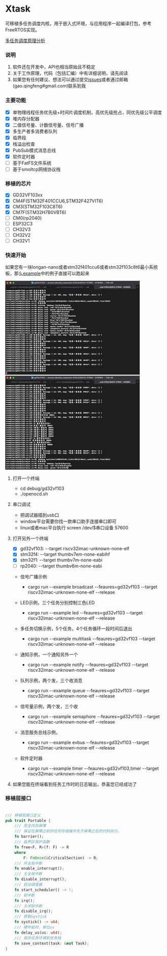 # Xtask

可移植多任务调度内核，用于嵌入式环境，与应用程序一起编译打包，参考FreeRTOS实现。 

[多任务调度原理分析][xtask]

### 说明

1. 软件还在开发中，API也相当原始且不稳定
2. 关于工作原理，代码（包括汇编）中有详细说明，请先阅读
3. 如果您有任何建议、想法可以通过提交[issues](https://github.com/gqf2008/xtask/issues)或者通过邮箱(gao.qingfeng#gmail.com)联系到我

### 主要功能  

- [x] 单物理线程任务优先级+时间片调度机制，高优先级抢占，同优先级公平调度
- [x] 堆内存分配器
- [x] 二值信号量、计数信号量、信号广播
- [x] 多生产者多消费者队列  
- [x] 临界段 
- [x] 栈溢出检查 
- [x] PubSub模式消息总线
- [x] 软件定时器 
- [ ] 基于FatFS文件系统
- [ ] 基于smoltcp网络协议栈

### 移植的芯片  

- [x] GD32VF103xx
- [x] CM4F(STM32F401CCU6,STM32F427VIT6)
- [x] CM3(STM32F103C8T6)
- [x] CM7F(STM32H7B0VBT6)
- [ ] CM0(rp2040)
- [ ] ESP32C3
- [ ] CH32V3
- [ ] CH32V2
- [ ] CH32V1

### 快速开始

如果您有一块longan-nano或者stm32f401ccu6或者stm32f103c8t6最小系统板，那么[example](https://github.com/gqf2008/xtask/tree/master/examples)中的例子直接可以跑起来

![多任务调试1](debug/gd32vf103/debug1.png)![多任务调试2](debug/gd32vf103/debug2.png)

1. 打开一个终端
    - cd debug/gd32vf103
    - ./openocd.sh

2. 串口调试
    - 把调试器插到usb口
    - window平台需要你找一款串口助手连接串口即可
    - linux或者mac平台执行 screen /dev/$串口设备 57600

3. 打开另外一个终端
    - [x] gd32vf103: --target riscv32imac-unknown-none-elf
    - [x] stm32f4: --target thumbv7em-none-eabihf
    - [x] stm32f1: --target thumbv7m-none-eabi
    - [ ] rp2040: --target thumbv6m-none-eabi
    
    - 信号广播示例
        - cargo run --example broadcast --feaures=gd32vf103 --target riscv32imac-unknown-none-elf --release

    - LED示例，三个任务分别控制三色LED
        - cargo run --example led --feaures=gd32vf103 --target riscv32imac-unknown-none-elf --release 

    - 多任务切换示例，5个任务，4个任务循环一段时间后退出
        - cargo run --example multitask --feaures=gd32vf103 --target riscv32imac-unknown-none-elf --release 

    - 通知示例，一个通知另外一个
        - cargo run --example notify --feaures=gd32vf103 --target riscv32imac-unknown-none-elf --release 

    - 队列示例，两个发，三个收消息
        - cargo run --example queue --feaures=gd32vf103 --target riscv32imac-unknown-none-elf --release 

    - 信号量示例，两个发，三个收
        - cargo run --example semaphore --feaures=gd32vf103 --target riscv32imac-unknown-none-elf --release 

    - 消息服务总线示例，
        - cargo run --example evbus --feaures=gd32vf103 --target riscv32imac-unknown-none-elf --release 

    - 软件定时器
        - cargo run --example timer --feaures=gd32vf103,timer  --target riscv32imac-unknown-none-elf --release 
        
4. 如果您能在终端看到任务工作时的日志输出，恭喜您已经成功了





### 移植层接口

```rust

/// 移植层接口定义
pub trait Portable {
    /// 完全内存屏障
    /// 保证在屏障之前的任何存储操作先于屏障之后的代码执行。
    fn barrier();
    /// 临界区保护函数
    fn free<F, R>(f: F) -> R
    where
        F: FnOnce(&CriticalSection) -> R;
    /// 开全局中断
    fn enable_interrupt();
    /// 关全局中断
    fn disable_interrupt();
    /// 启动调度器
    fn start_scheduler() -> !;
    /// 软中断
    fn irq();
    /// 关闭软中断
    fn disable_irq();
    /// 获取systick
    fn systick() -> u64;
    /// 硬件延时，单位us
    fn delay_us(us: u64);
    /// 保存任务环境到任务栈
    fn save_context(task: &mut Task);
}

```

[xtask]: Xtask.md